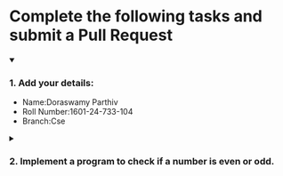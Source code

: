 # Complete the following tasks and submit a Pull Request
<details open>
<summary><h3>1. Add your details: </h3></summary>
<ul>
  <li> Name:Doraswamy Parthiv </li>
  <li> Roll Number:1601-24-733-104 </li>
  <li> Branch:Cse </li>
</ul>
</details>
<details>
<summary><h3> 2. Implement a program to check if a number is even or odd. </h3></summary>
<ul>
  <li> Create a new file in the repository and add your code. </li>
  <li> Use any programming language of your choice. </li>
</ul>
</details>
